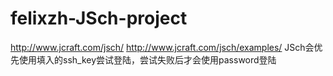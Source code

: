 # felixzh-JSch-project
http://www.jcraft.com/jsch/
http://www.jcraft.com/jsch/examples/
JSch会优先使用填入的ssh_key尝试登陆，尝试失败后才会使用password登陆